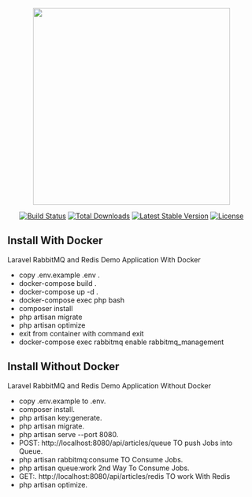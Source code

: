 <p align="center"><a href="https://laravel.com" target="_blank"><img src="https://raw.githubusercontent.com/laravel/art/master/logo-lockup/5%20SVG/2%20CMYK/1%20Full%20Color/laravel-logolockup-cmyk-red.svg" width="400"></a></p>

<p align="center">
<a href="https://travis-ci.org/laravel/framework"><img src="https://travis-ci.org/laravel/framework.svg" alt="Build Status"></a>
<a href="https://packagist.org/packages/laravel/framework"><img src="https://img.shields.io/packagist/dt/laravel/framework" alt="Total Downloads"></a>
<a href="https://packagist.org/packages/laravel/framework"><img src="https://img.shields.io/packagist/v/laravel/framework" alt="Latest Stable Version"></a>
<a href="https://packagist.org/packages/laravel/framework"><img src="https://img.shields.io/packagist/l/laravel/framework" alt="License"></a>
</p>

## Install With Docker
Laravel RabbitMQ and Redis Demo Application With Docker
- copy .env.example .env .
- docker-compose build .
- docker-compose up -d .
- docker-compose exec php bash
- composer install
- php artisan migrate
- php artisan optimize
- exit from container with command exit
- docker-compose exec  rabbitmq enable rabbitmq_management

## Install Without Docker

Laravel RabbitMQ and Redis Demo Application Without Docker
- copy .env.example to .env.
- composer install.
- php artisan key:generate.
- php artisan migrate.
- php artisan serve --port 8080.
- POST: http://localhost:8080/api/articles/queue TO push Jobs into Queue.
- php artisan rabbitmq:consume TO Consume Jobs.
- php artisan queue:work 2nd Way To Consume Jobs.
- GET:. http://localhost:8080/api/articles/redis TO work With Redis
- php artisan optimize.



